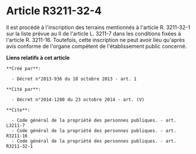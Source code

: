 # Article R3211-32-4

Il est procédé à l'inscription des terrains mentionnés à l'article R. 3211-32-1 sur la liste prévue au II de l'article L.
3211-7 dans les conditions fixées à l'article R. 3211-16. Toutefois, cette inscription ne peut avoir lieu qu'après avis
conforme de l'organe compétent de l'établissement public concerné.

**Liens relatifs à cet article**

	**Créé par**:

	  - Décret n°2013-936 du 18 octobre 2013 - art. 1

	**Cité par**:

	  - Décret n°2014-1280 du 23 octobre 2014 - art. (V)

	**Cite**:

	  - Code général de la propriété des personnes publiques. - art. L3211-7
	  - Code général de la propriété des personnes publiques. - art. R3211-16
	  - Code général de la propriété des personnes publiques. - art. R3211-32-1
